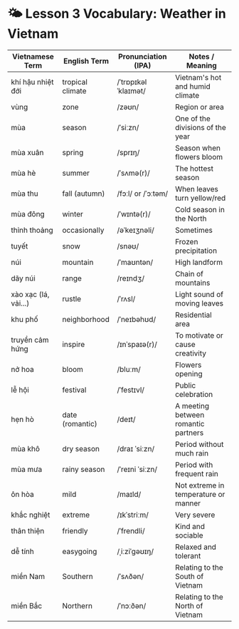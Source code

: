 # 🌤️ Lesson 3 Vocabulary: Weather in Vietnam

| Vietnamese Term        | English Term                   | Pronunciation (IPA)           | Notes / Meaning                                            |
|------------------------|--------------------------------|-------------------------------|------------------------------------------------------------|
| khí hậu nhiệt đới      | tropical climate               | /ˈtrɒpɪkəl ˈklaɪmət/          | Vietnam's hot and humid climate                           |
| vùng                   | zone                           | /zəʊn/                        | Region or area                                             |
| mùa                    | season                         | /ˈsiːzn/                      | One of the divisions of the year                          |
| mùa xuân              | spring                         | /sprɪŋ/                       | Season when flowers bloom                                 |
| mùa hè                | summer                         | /ˈsʌmə(r)/                    | The hottest season                                         |
| mùa thu               | fall (autumn)                  | /fɔːl/ or /ˈɔːtəm/            | When leaves turn yellow/red                               |
| mùa đông              | winter                         | /ˈwɪntə(r)/                   | Cold season in the North                                   |
| thỉnh thoảng           | occasionally                   | /əˈkeɪʒnəli/                  | Sometimes                                                  |
| tuyết                  | snow                           | /snəʊ/                        | Frozen precipitation                                       |
| núi                    | mountain                       | /ˈmaʊntən/                    | High landform                                              |
| dãy núi                | range                          | /reɪndʒ/                      | Chain of mountains                                         |
| xào xạc (lá, vải...)   | rustle                         | /ˈrʌsl/                       | Light sound of moving leaves                               |
| khu phố                | neighborhood                   | /ˈneɪbəhʊd/                   | Residential area                                           |
| truyền cảm hứng        | inspire                        | /ɪnˈspaɪə(r)/                 | To motivate or cause creativity                            |
| nở hoa                 | bloom                          | /bluːm/                       | Flowers opening                                            |
| lễ hội                 | festival                       | /ˈfestɪvl/                    | Public celebration                                         |
| hẹn hò                 | date (romantic)                | /deɪt/                        | A meeting between romantic partners                        |
| mùa khô               | dry season                     | /draɪ ˈsiːzn/                 | Period without much rain                                   |
| mùa mưa               | rainy season                   | /ˈreɪni ˈsiːzn/               | Period with frequent rain                                  |
| ôn hòa                 | mild                           | /maɪld/                       | Not extreme in temperature or manner                       |
| khắc nghiệt            | extreme                        | /ɪkˈstriːm/                   | Very severe                                                |
| thân thiện             | friendly                       | /ˈfrendli/                    | Kind and sociable                                          |
| dễ tính                | easygoing                      | /ˌiːziˈɡəʊɪŋ/                 | Relaxed and tolerant                                       |
| miền Nam               | Southern                       | /ˈsʌðən/                      | Relating to the South of Vietnam                           |
| miền Bắc               | Northern                       | /ˈnɔːðən/                     | Relating to the North of Vietnam                           |